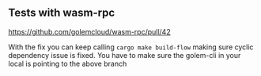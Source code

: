 ## Tests with wasm-rpc


https://github.com/golemcloud/wasm-rpc/pull/42

With the fix you can keep calling `cargo make build-flow` making sure cyclic dependency issue is fixed.
You have to make sure the golem-cli in your local is pointing to the above branch

